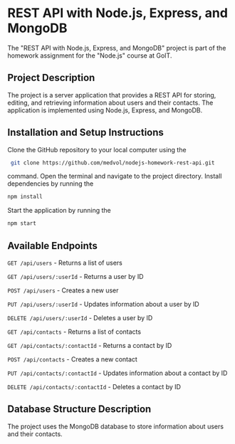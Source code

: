 
# REST API with Node.js, Express, and MongoDB

The "REST API with Node.js, Express, and MongoDB" project is part of the homework assignment for the "Node.js" course at GoIT.

## Project Description
The project is a server application that provides a REST API for storing, editing, and retrieving information about users and their contacts. The application is implemented using Node.js, Express, and MongoDB.

## Installation and Setup Instructions
Clone the GitHub repository to your local computer using the

```bash
 git clone https://github.com/medvol/nodejs-homework-rest-api.git 
```
command.
Open the terminal and navigate to the project directory.
Install dependencies by running the 
```bash
npm install 
```
Start the application by running the 
```bash
npm start 
```

## Available Endpoints
`GET /api/users` - Returns a list of users

`GET /api/users/:userId` - Returns a user by ID

`POST /api/users` - Creates a new user

`PUT /api/users/:userId` - Updates information about a user by ID

`DELETE /api/users/:userId` - Deletes a user by ID

`GET /api/contacts` - Returns a list of contacts

`GET /api/contacts/:contactId` - Returns a contact by ID

`POST /api/contacts` - Creates a new contact

`PUT /api/contacts/:contactId` - Updates information about a contact by ID

`DELETE /api/contacts/:contactId` - Deletes a contact by ID

## Database Structure Description
The project uses the MongoDB database to store information about users and their contacts. 
